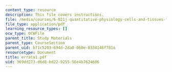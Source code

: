 ```yaml
---
content_type: resource
description: This file covers instructions.
file: /media/courses/6-021j-quantitative-physiology-cells-and-tissues-fall-2004/369dd273d6d8bd22925556e4b7624686_errata1.pdf
file_type: application/pdf
learning_resource_types: []
ocw_type: OCWFile
parent_title: Study Materials
parent_type: CourseSection
parent_uid: b71c5203-694d-2da0-0b0e-0334146f7b1a
resourcetype: Document
title: errata1.pdf
uid: 369dd273-d6d8-bd22-9255-56e4b7624686
---
```


